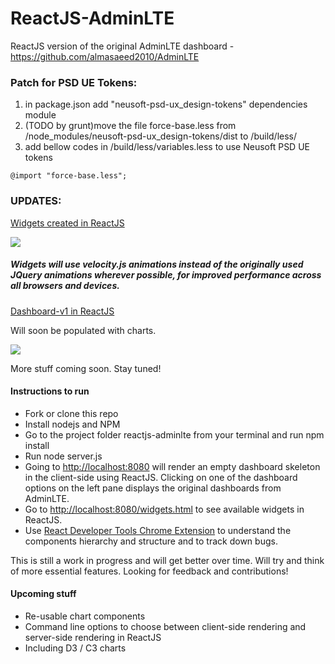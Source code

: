 # ReactJS-AdminLTE

ReactJS version of the original AdminLTE dashboard - https://github.com/almasaeed2010/AdminLTE

### Patch for PSD UE Tokens:
1. in package.json add "neusoft-psd-ux_design-tokens" dependencies module
2. (TODO by grunt)move the file force-base.less from /node_modules/neusoft-psd-ux_design-tokens/dist to /build/less/
3. add bellow codes in /build/less/variables.less to use Neusoft PSD UE tokens 
```
@import "force-base.less";
```



### UPDATES:

[Widgets created in ReactJS](./reactjs-adminlte/public/widgets)

![](./reactjs-adminlte/screenshots/widgets.png)

##### Widgets will use velocity.js animations instead of the originally used JQuery animations wherever possible, for improved performance across all browsers and devices.

[Dashboard-v1 in ReactJS](./reactjs-adminlte/public/dashboardV1)

Will soon be populated with charts.

![](./reactjs-adminlte/screenshots/dashboard-v1.png)

More stuff coming soon. Stay tuned!


#### Instructions to run

- Fork or clone this repo
- Install nodejs and NPM
- Go to the project folder reactjs-adminlte from your terminal and run npm install
- Run node server.js
- Going to [http://localhost:8080](http://localhost:8080) will render an empty dashboard skeleton in the client-side using ReactJS. Clicking on one of the dashboard options on the left pane displays the original dashboards from AdminLTE.
- Go to [http://localhost:8080/widgets.html](http://localhost:8080/widgets.html) to see available widgets in ReactJS.
- Use [React Developer Tools Chrome Extension](https://chrome.google.com/webstore/detail/react-developer-tools/fmkadmapgofadopljbjfkapdkoienihi?hl=en) to understand the components hierarchy and structure and to track down bugs.

This is still a work in progress and will get better over time. Will try and think of more essential features. Looking for feedback and contributions!

#### Upcoming stuff

- Re-usable chart components
- Command line options to choose between client-side rendering and server-side rendering in ReactJS
- Including D3 / C3 charts 

